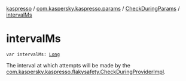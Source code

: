 [kaspresso](../../index.md) / [com.kaspersky.kaspresso.params](../index.md) / [CheckDuringParams](index.md) / [intervalMs](./interval-ms.md)

# intervalMs

`var intervalMs: `[`Long`](https://kotlinlang.org/api/latest/jvm/stdlib/kotlin/-long/index.html)

The interval at which attempts will be made by the [com.kaspersky.kaspresso.flakysafety.CheckDuringProviderImpl](../../com.kaspersky.kaspresso.flakysafety/-check-during-provider-impl/index.md).

